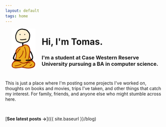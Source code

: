 ```yaml
---
layout: default
tags: home
---
```


<img src="/images/logo.png" alt="Favicon" style="height: 127px; width: auto; float: left; margin-left: 1.25rem; margin-right: 1.25rem; margin-bottom: 1rem;">

# Hi, I'm Tomas.

### I'm a student at Case Western Reserve University pursuing a BA in computer science.

<div class="custom-break"></div>

This is just a place where I'm posting some projects I've worked on, thoughts on books and movies, trips I've taken, and other things that catch my interest. For family, friends, and anyone else who might stumble across here.

<br>

[**See latest posts →**]({{ site.baseurl }}/blog)


<style>
    .custom-break {
        margin-top: 3em;
    }
    html {
        overflow-y: scroll;
    }
</style>
